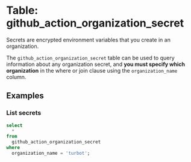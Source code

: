 # Table: github_action_organization_secret

Secrets are encrypted environment variables that you create in an organization.

The `github_action_organization_secret` table can be used to query information about any organization secret, and **you must specify which organization** in the where or join clause using the `organization_name` column.

## Examples

### List secrets

```sql
select
  *
from
  github_action_organization_secret
where
  organization_name = 'turbot';
```